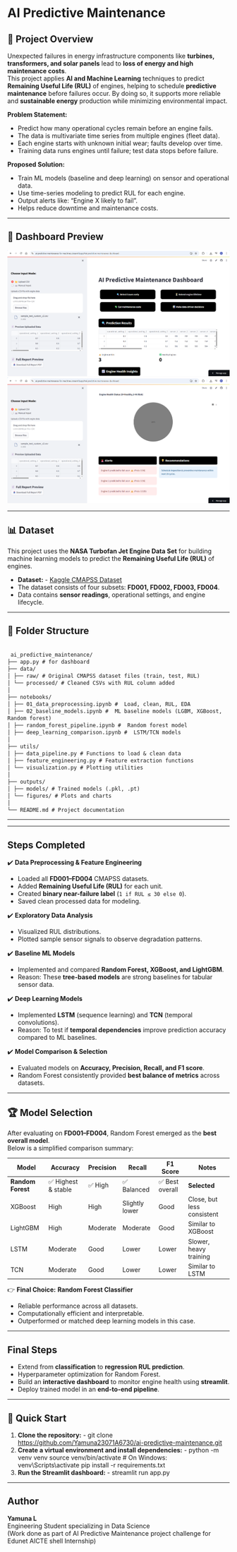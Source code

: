 # AI Predictive Maintenance

## 📝 Project Overview
Unexpected failures in energy infrastructure components like **turbines, transformers, and solar panels** lead to **loss of energy and high maintenance costs**.  
This project applies **AI and Machine Learning** techniques to predict **Remaining Useful Life (RUL)** of engines, helping to schedule **predictive maintenance** before failures occur. By doing so, it supports more reliable and **sustainable energy** production while minimizing environmental impact. 

**Problem Statement:**  
- Predict how many operational cycles remain before an engine fails.  
- The data is multivariate time series from multiple engines (fleet data).  
- Each engine starts with unknown initial wear; faults develop over time.  
- Training data runs engines until failure; test data stops before failure.  

**Proposed Solution:**  
- Train ML models (baseline and deep learning) on sensor and operational data.  
- Use time-series modeling to predict RUL for each engine.  
- Output alerts like: “Engine X likely to fail”.  
- Helps reduce downtime and maintenance costs.

---

## 🚀 Dashboard Preview
![Dashboard Screenshot](images/1.png)
![Dashboard Screenshot](images/2.png)

---

## 📊 Dataset
This project uses the **NASA Turbofan Jet Engine Data Set** for building machine learning models to predict the **Remaining Useful Life (RUL)** of engines. 
- **Dataset:** - [Kaggle CMAPSS Dataset](https://www.kaggle.com/datasets/behrad3d/nasa-cmaps)
- The dataset consists of four subsets: **FD001, FD002, FD003, FD004**.
- Data contains **sensor readings**, operational settings, and engine lifecycle.

---

## 📂 Folder Structure
```

 ai_predictive_maintenance/
├── app.py # for dashboard 
├── data/ 
│ ├── raw/ # Original CMAPSS dataset files (train, test, RUL)
│ └── processed/ # Cleaned CSVs with RUL column added
│
├── notebooks/ 
│ ├── 01_data_preprocessing.ipynb #  Load, clean, RUL, EDA
│ ├── 02_baseline_models.ipynb #  ML baseline models (LGBM, XGBoost, Random forest)
│ ├── random_forest_pipeline.ipynb #  Random forest model
│ ├── deep_learning_comparison.ipynb #  LSTM/TCN models
│
├── utils/ 
│ ├── data_pipeline.py # Functions to load & clean data
│ ├── feature_engineering.py # Feature extraction functions
│ └── visualization.py # Plotting utilities
│
├── outputs/ 
│ ├── models/ # Trained models (.pkl, .pt)
│ └── figures/ # Plots and charts
│
└── README.md # Project documentation

```

---


---

## Steps Completed

✔️ **Data Preprocessing & Feature Engineering**
- Loaded all **FD001–FD004** CMAPSS datasets.  
- Added **Remaining Useful Life (RUL)** for each unit.  
- Created **binary near-failure label** (`1 if RUL ≤ 30 else 0`).  
- Saved clean processed data for modeling.  

✔️ **Exploratory Data Analysis**
- Visualized RUL distributions.  
- Plotted sample sensor signals to observe degradation patterns.  

✔️ **Baseline ML Models**
- Implemented and compared **Random Forest, XGBoost, and LightGBM**.  
- Reason: These **tree-based models** are strong baselines for tabular sensor data.  

✔️ **Deep Learning Models**
- Implemented **LSTM** (sequence learning) and **TCN** (temporal convolutions).  
- Reason: To test if **temporal dependencies** improve prediction accuracy compared to ML baselines.  

✔️ **Model Comparison & Selection**
- Evaluated models on **Accuracy, Precision, Recall, and F1 score**.  
- Random Forest consistently provided **best balance of metrics** across datasets.  

---

## 🏆 Model Selection

After evaluating on **FD001–FD004**, Random Forest emerged as the **best overall model**.  
Below is a simplified comparison summary:

| Model          | Accuracy | Precision | Recall | F1 Score | Notes |
|----------------|----------|-----------|--------|----------|-------|
| **Random Forest** | ✅ Highest & stable | ✅ High | ✅ Balanced | ✅ Best overall | **Selected** |
| XGBoost        | High     | High      | Slightly lower | Good | Close, but less consistent |
| LightGBM       | High     | Moderate  | Moderate | Good | Similar to XGBoost |
| LSTM           | Moderate | Good      | Lower   | Lower | Slower, heavy training |
| TCN            | Moderate | Good      | Lower   | Lower | Similar to LSTM |

👉 **Final Choice:** **Random Forest Classifier**  
- Reliable performance across all datasets.  
- Computationally efficient and interpretable.  
- Outperformed or matched deep learning models in this case.  

---

## Final Steps
- Extend from **classification** to **regression RUL prediction**.  
- Hyperparameter optimization for Random Forest.  
- Build an **interactive dashboard** to monitor engine health using **streamlit**.  
- Deploy trained model in an **end-to-end pipeline**.  

---

## 🚀 Quick Start
1. **Clone the repository:** - git clone https://github.com/Yamuna23071A6730/ai-predictive-maintenance.git
2. **Create a virtual environment and install dependencies:** -
   python -m venv venv
   source venv/bin/activate  # On Windows: venv\Scripts\activate
   pip install -r requirements.txt
3. **Run the Streamlit dashboard:** - streamlit run app.py


---

## Author
**Yamuna L**  
Engineering Student specializing in Data Science  
(Work done as part of AI Predictive Maintenance project challenge for Edunet AICTE shell Internship)


